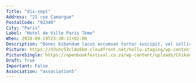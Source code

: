 ```yaml
---
Title: "dix-sept"
Address: "21 rue Camargue"
PostalCode: "92340"
City: "Paris"
Label: "Hotel de Ville Paris 7ème"
When: 2028-09-19T23:30:11+02:00
Description: "Donec bibendum lacus accumsan tortor suscipit, vel sollicitudin velit eleifend. Etiam convallis tempus tempor."
Picture: https://d3vhc53cl8e8km.cloudfront.net/hello-staging/wp-content/uploads/2017/11/13144051/Electric-Forest-hero-image-972x4861.jpg
PictureSingle: https://openbookfestival.co.za/wp-content/uploads/Chikane-Breaking-a-Rainbow-300x500.jpg
Draft: True
Important: False
Association: "association5"
---
```

